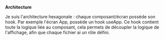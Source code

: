 **Architecture**

Je suis l'architecture hexagonale : chaque composant/écran possède son hook. Par exemple l'écran App, possède un hook useApp. Ce hook contient toute la logique liée au composant, cela permets de découpler la logique de l'affichage, afin que chaque fichier ai un rôle défini.
